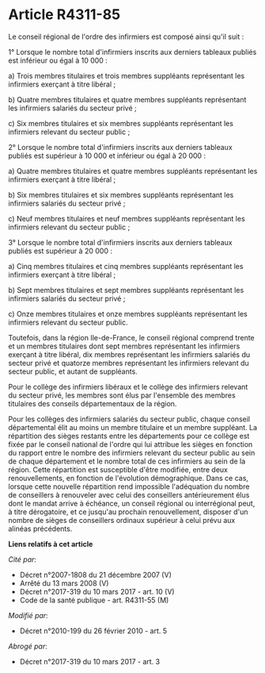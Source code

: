 # Article R4311-85

Le conseil régional de l'ordre des infirmiers est composé ainsi qu'il suit : 

1° Lorsque le nombre total d'infirmiers inscrits aux derniers tableaux publiés est inférieur ou égal à 10 000 : 

a) Trois membres titulaires et trois membres suppléants représentant les infirmiers exerçant à titre libéral ; 

b) Quatre membres titulaires et quatre membres suppléants représentant les infirmiers salariés du secteur privé ; 

c) Six membres titulaires et six membres suppléants représentant les infirmiers relevant du secteur public ; 

2° Lorsque le nombre total d'infirmiers inscrits aux derniers tableaux publiés est supérieur à 10 000 et inférieur ou égal à
20 000 : 

a) Quatre membres titulaires et quatre membres suppléants représentant les infirmiers exerçant à titre libéral ; 

b) Six membres titulaires et six membres suppléants représentant les infirmiers salariés du secteur privé ; 

c) Neuf membres titulaires et neuf membres suppléants représentant les infirmiers relevant du secteur public ; 

3° Lorsque le nombre total d'infirmiers inscrits aux derniers tableaux publiés est supérieur à 20 000 : 

a) Cinq membres titulaires et cinq membres suppléants représentant les infirmiers exerçant à titre libéral ; 

b) Sept membres titulaires et sept membres suppléants représentant les infirmiers salariés du secteur privé ; 

c) Onze membres titulaires et onze membres suppléants représentant les infirmiers relevant du secteur public. 

Toutefois, dans la région Ile-de-France, le conseil régional comprend trente et un membres titulaires dont sept membres
représentant les infirmiers exerçant à titre libéral, dix membres représentant les infirmiers salariés du secteur privé et
quatorze membres représentant les infirmiers relevant du secteur public, et autant de suppléants.

Pour le collège des infirmiers libéraux et le collège des infirmiers relevant du secteur privé, les membres sont élus par
l'ensemble des membres titulaires des conseils départementaux de la région. 

Pour les collèges des infirmiers salariés du secteur public, chaque conseil départemental élit au moins un membre titulaire
et un membre suppléant. La répartition des sièges restants entre les départements pour ce collège est fixée par le conseil
national de l'ordre qui lui attribue les sièges en fonction du rapport entre le nombre des infirmiers relevant du secteur
public au sein de chaque département et le nombre total de ces infirmiers au sein de la région. Cette répartition est
susceptible d'être modifiée, entre deux renouvellements, en fonction de l'évolution démographique. Dans ce cas, lorsque cette
nouvelle répartition rend impossible l'adéquation du nombre de conseillers à renouveler avec celui des conseillers
antérieurement élus dont le mandat arrive à échéance, un conseil régional ou interrégional peut, à titre dérogatoire, et ce
jusqu'au prochain renouvellement, disposer d'un nombre de sièges de conseillers ordinaux supérieur à celui prévu aux alinéas
précédents.

**Liens relatifs à cet article**

_Cité par_:

  - Décret n°2007-1808 du 21 décembre 2007 (V)
  - Arrêté du 13 mars 2008 (V)
  - Décret n°2017-319 du 10 mars 2017 - art. 10 (V)
  - Code de la santé publique - art. R4311-55 (M)

_Modifié par_:

  - Décret n°2010-199 du 26 février 2010 - art. 5

_Abrogé par_:

  - Décret n°2017-319 du 10 mars 2017 - art. 3
